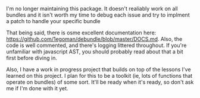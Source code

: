 I'm no longer maintaining this package. It doesn't realiably work on all bundles and it isn't worth my time to debug each issue and try to implment a patch to handle your specific bundle 

That being said, there is osme excellent documentation here: https://github.com/1egoman/debundle/blob/master/DOCS.md. Also, the code is well commented, and there's logging littered throughout. If you're unfamiliar with javascript AST, you should probably read about that a bit first before diving in.

Also, I have a work in progress project that builds on top of the lessons I've learned on this project. I plan for this to be a toolkit (ie, lots of functions that operate on bundles) of some sort. It'll be ready when it's ready, so don't ask me if I'm done with it yet.
